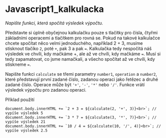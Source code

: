 # Javascript1_kalkulacka

*Napište funkci, která spočítá výsledek výpočtu.*

Představte si úplně obyčejnou kalkulačku pouze s tlačítky pro čísla, čtyřmi základními operacemi a tlačítkem pro rovná se. Pokud na takové kalkulačce chcete spočítat něco velmi jednoduchého, například 2 + 3, musíme stisknout tlačíko `2`, poté `+`, pak 3 a pak `=`. Kalkulačka tedy nespočítá náš výsledek ve chvíli, kdy mačkáme +, ale až ve chvíli, kdy mačkáme `=`. Musí si tedy zapamatovat, co jsme namačkali, a všecho spočítat až ve chvíli, kdy stiskneme `=`.

Napište funkci `calculate` se třemi parametry `number1`, `operation` a `number2`, které představují první zadané číslo, zadanou operaci jako řetězec a druhé zadané číslo. Operace může být `'+'`, `'-'`, `'*'` nebo `'/'`. Funkce vrátí výsledek výpočtu pro zadanou operaci.

Příklad použití

```
document.body.innerHTML += `2 + 3 = ${calculate(2, '+', 3)}<br>`; // vypíše výsledek 5
document.body.innerHTML += `3 * 7 = ${calculate(3, '*', 7)}<br>`; // vypíše výsledek 21
document.body.innerHTML += `10 / 4 = ${calculate(10, '/', 4)}<br>`; // vypíše výsledek 2.5
```
